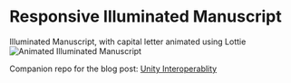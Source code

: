 # Responsive Illuminated Manuscript

Illuminated Manuscript, with capital letter animated using Lottie
![Animated Illuminated Manuscript](animated-responsive.gif)

Companion repo for the blog post:
[Unity Interoperablity](meanme.com/2019/04/04/responsive-illuminated-manuscript/)